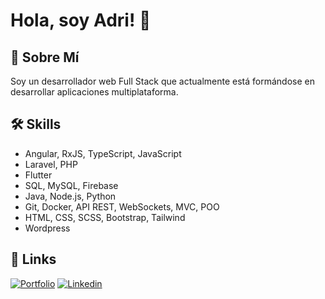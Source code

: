 
# Hola, soy Adri! 👋


## 🚀 Sobre Mí
Soy un desarrollador web Full Stack que actualmente está formándose en desarrollar aplicaciones multiplataforma.


## 🛠 Skills

- Angular, RxJS, TypeScript, JavaScript
- Laravel, PHP
- Flutter
- SQL, MySQL, Firebase
- Java, Node.js, Python
- Git, Docker, API REST, WebSockets, MVC, POO
- HTML, CSS, SCSS, Bootstrap, Tailwind
- Wordpress
## 🔗 Links
[![Portfolio](https://img.shields.io/badge/my_portfolio-000?style=for-the-badge&logo=ko-fi&logoColor=white)](https://adriaguilar.github.io)
[![Linkedin](https://img.shields.io/badge/linkedin-0A66C2?style=for-the-badge&logo=linkedin&logoColor=white)](https://www.linkedin.com/in/adrian-aguilar-trivi%C3%B1o/)


